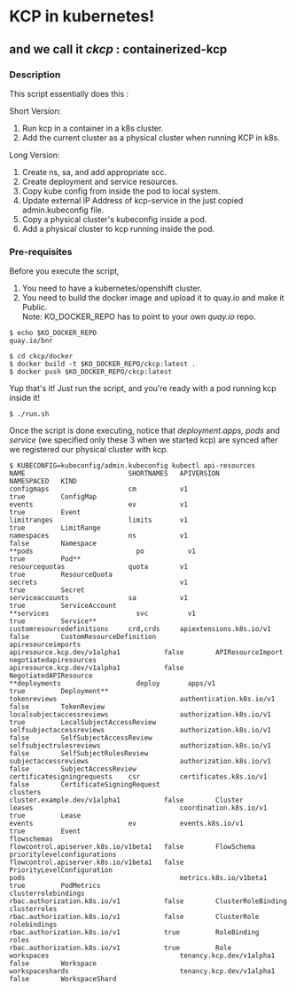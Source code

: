 

# KCP in kubernetes!
## and we call it _ckcp_ : containerized-kcp

###
### Description

This script essentially does this :  

Short Version:
1. Run kcp in a container in a k8s cluster.
2. Add the current cluster as a physical cluster when running KCP in k8s.

Long Version:
1. Create ns, sa, and add appropriate scc.
2. Create deployment and service resources.
3. Copy kube config from inside the pod to local system.
4. Update external IP Address of kcp-service in the just copied admin.kubeconfig file.
5. Copy a physical cluster's kubeconfig inside a pod.
6. Add a physical cluster to kcp running inside the pod.

### Pre-requisites
Before you execute the script, 

1. You need to have a kubernetes/openshift cluster.
2. You need to build the docker image and upload it to quay.io and make it Public.  
Note: KO_DOCKER_REPO has to point to your own _quay.io_ repo.
```
$ echo $KO_DOCKER_REPO
quay.io/bnr
```

```
$ cd ckcp/docker
$ docker build -t $KO_DOCKER_REPO/ckcp:latest .
$ docker push $KO_DOCKER_REPO/ckcp:latest
```

Yup that's it! Just run the script, and you're ready with a pod running kcp inside it!

```
$ ./run.sh
```

Once the script is done executing, notice that _deployment.apps, pods_ and _service_ (we specified only these 3 when we started kcp) are synced after we registered our physical cluster with kcp.

```
$ KUBECONFIG=kubeconfig/admin.kubeconfig kubectl api-resources
NAME                          SHORTNAMES   APIVERSION                             NAMESPACED   KIND
configmaps                    cm           v1                                     true         ConfigMap
events                        ev           v1                                     true         Event
limitranges                   limits       v1                                     true         LimitRange
namespaces                    ns           v1                                     false        Namespace
**pods                          po           v1                                     true         Pod**
resourcequotas                quota        v1                                     true         ResourceQuota
secrets                                    v1                                     true         Secret
serviceaccounts               sa           v1                                     true         ServiceAccount
**services                      svc          v1                                     true         Service**
customresourcedefinitions     crd,crds     apiextensions.k8s.io/v1                false        CustomResourceDefinition
apiresourceimports                         apiresource.kcp.dev/v1alpha1           false        APIResourceImport
negotiatedapiresources                     apiresource.kcp.dev/v1alpha1           false        NegotiatedAPIResource
**deployments                   deploy       apps/v1                                true         Deployment**
tokenreviews                               authentication.k8s.io/v1               false        TokenReview
localsubjectaccessreviews                  authorization.k8s.io/v1                true         LocalSubjectAccessReview
selfsubjectaccessreviews                   authorization.k8s.io/v1                false        SelfSubjectAccessReview
selfsubjectrulesreviews                    authorization.k8s.io/v1                false        SelfSubjectRulesReview
subjectaccessreviews                       authorization.k8s.io/v1                false        SubjectAccessReview
certificatesigningrequests    csr          certificates.k8s.io/v1                 false        CertificateSigningRequest
clusters                                   cluster.example.dev/v1alpha1           false        Cluster
leases                                     coordination.k8s.io/v1                 true         Lease
events                        ev           events.k8s.io/v1                       true         Event
flowschemas                                flowcontrol.apiserver.k8s.io/v1beta1   false        FlowSchema
prioritylevelconfigurations                flowcontrol.apiserver.k8s.io/v1beta1   false        PriorityLevelConfiguration
pods                                       metrics.k8s.io/v1beta1                 true         PodMetrics
clusterrolebindings                        rbac.authorization.k8s.io/v1           false        ClusterRoleBinding
clusterroles                               rbac.authorization.k8s.io/v1           false        ClusterRole
rolebindings                               rbac.authorization.k8s.io/v1           true         RoleBinding
roles                                      rbac.authorization.k8s.io/v1           true         Role
workspaces                                 tenancy.kcp.dev/v1alpha1               false        Workspace
workspaceshards                            tenancy.kcp.dev/v1alpha1               false        WorkspaceShard
```
